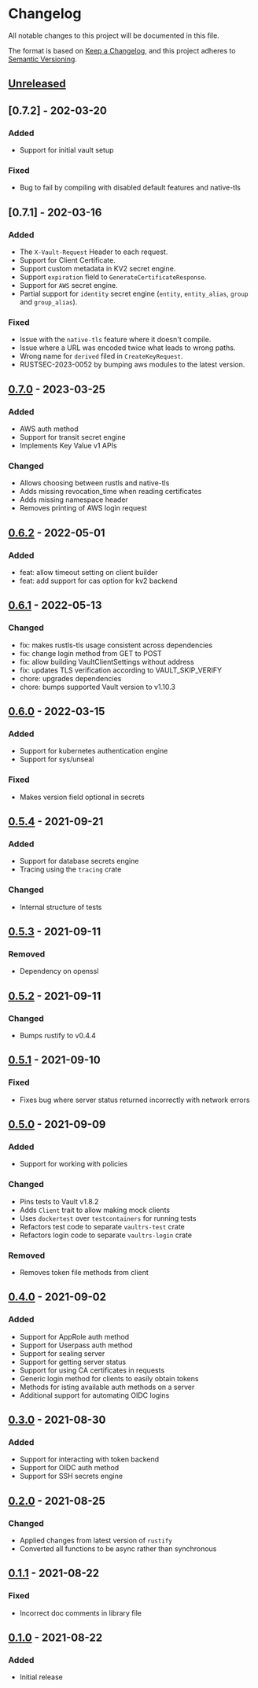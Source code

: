 # Changelog

All notable changes to this project will be documented in this file.

The format is based on [Keep a Changelog](https://keepachangelog.com/en/1.0.0/),
and this project adheres to
[Semantic Versioning](https://semver.org/spec/v2.0.0.html).

## [Unreleased]
## [0.7.2] - 202-03-20

### Added

- Support for initial vault setup

### Fixed

- Bug to fail by compiling with disabled default features and native-tls


## [0.7.1] - 202-03-16

### Added

- The `X-Vault-Request` Header to each request.
- Support for Client Certificate.
- Support custom metadata in KV2 secret engine.
- Support `expiration` field to `GenerateCertificateResponse`.
- Support for `AWS` secret engine.
- Partial support for `identity` secret engine (`entity`, `entity_alias`, `group` and `group_alias`).
### Fixed

- Issue with the `native-tls` feature where it doesn't compile.
- Issue where a URL was encoded twice what leads to wrong paths.
- Wrong name for `derived` filed in `CreateKeyRequest`.
- RUSTSEC-2023-0052 by bumping aws modules to the latest version.

## [0.7.0] - 2023-03-25

### Added

- AWS auth method
- Support for transit secret engine
- Implements Key Value v1 APIs

### Changed

- Allows choosing between rustls and native-tls
- Adds missing revocation_time when reading certificates
- Adds missing namespace header
- Removes printing of AWS login request

## [0.6.2] - 2022-05-01

### Added

- feat: allow timeout setting on client builder
- feat: add support for cas option for kv2 backend

## [0.6.1] - 2022-05-13

### Changed

- fix: makes rustls-tls usage consistent across dependencies
- fix: change login method from GET to POST
- fix: allow building VaultClientSettings without address
- fix: updates TLS verification according to VAULT_SKIP_VERIFY
- chore: upgrades dependencies
- chore: bumps supported Vault version to v1.10.3

## [0.6.0] - 2022-03-15

### Added

- Support for kubernetes authentication engine
- Support for sys/unseal

### Fixed

- Makes version field optional in secrets

## [0.5.4] - 2021-09-21

### Added

- Support for database secrets engine
- Tracing using the `tracing` crate

### Changed

- Internal structure of tests

## [0.5.3] - 2021-09-11

### Removed

- Dependency on openssl

## [0.5.2] - 2021-09-11

### Changed

- Bumps rustify to v0.4.4

## [0.5.1] - 2021-09-10

### Fixed

- Fixes bug where server status returned incorrectly with network errors

## [0.5.0] - 2021-09-09

### Added

- Support for working with policies

### Changed

- Pins tests to Vault v1.8.2
- Adds `Client` trait to allow making mock clients
- Uses `dockertest` over `testcontainers` for running tests
- Refactors test code to separate `vaultrs-test` crate
- Refactors login code to separate `vaultrs-login` crate

### Removed

- Removes token file methods from client

## [0.4.0] - 2021-09-02

### Added

- Support for AppRole auth method
- Support for Userpass auth method
- Support for sealing server
- Support for getting server status
- Support for using CA certificates in requests
- Generic login method for clients to easily obtain tokens
- Methods for isting available auth methods on a server
- Additional support for automating OIDC logins

## [0.3.0] - 2021-08-30

### Added

- Support for interacting with token backend
- Support for OIDC auth method
- Support for SSH secrets engine

## [0.2.0] - 2021-08-25

### Changed

- Applied changes from latest version of `rustify`
- Converted all functions to be async rather than synchronous

## [0.1.1] - 2021-08-22

### Fixed

- Incorrect doc comments in library file

## [0.1.0] - 2021-08-22

### Added

- Initial release

[unreleased]: https://github.com/jmgilman/vaultrs/compare/v0.7.0...HEAD
[0.7.0]: https://github.com/jmgilman/vaultrs/compare/v0.7.0
[0.6.2]: https://github.com/jmgilman/vaultrs/compare/v0.6.2
[0.6.1]: https://github.com/jmgilman/vaultrs/compare/v0.6.1
[0.6.0]: https://github.com/jmgilman/vaultrs/compare/v0.6.0
[0.5.4]: https://github.com/jmgilman/vaultrs/compare/v0.5.4
[0.5.3]: https://github.com/jmgilman/vaultrs/compare/v0.5.3
[0.5.2]: https://github.com/jmgilman/vaultrs/compare/v0.5.2
[0.5.1]: https://github.com/jmgilman/vaultrs/compare/v0.5.1
[0.5.0]: https://github.com/jmgilman/vaultrs/compare/v0.5.0
[0.4.0]: https://github.com/jmgilman/vaultrs/compare/v0.4.0
[0.3.0]: https://github.com/jmgilman/vaultrs/compare/v0.3.0
[0.2.0]: https://github.com/jmgilman/vaultrs/compare/v0.2.0
[0.1.1]: https://github.com/jmgilman/vaultrs/compare/v0.1.1
[0.1.0]: https://github.com/jmgilman/vaultrs/releases/tag/v0.1.0
